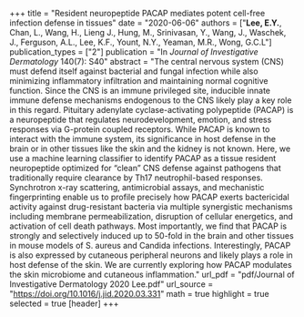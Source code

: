 +++
title = "Resident neuropeptide PACAP mediates potent cell-free infection defense in tissues"
date = "2020-06-06"
authors = ["**Lee, E.Y.**, Chan, L., Wang, H., Lieng J., Hung, M., Srinivasan, Y., Wang, J., Waschek, J., Ferguson, A.L., Lee, K.F., Yount, N.Y., Yeaman, M.R., Wong, G.C.L"]
publication_types = ["2"]
publication = "In *Journal of Investigative Dermatology* 140(7): S40"
abstract = "The central nervous system (CNS) must defend itself against bacterial and fungal infection while also minimizing inflammatory infiltration and maintaining normal cognitive function. Since the CNS is an immune privileged site, inducible innate immune defense mechanisms endogenous to the CNS likely play a key role in this regard. Pituitary adenylate cyclase-activating polypeptide (PACAP) is a neuropeptide that regulates neurodevelopment, emotion, and stress responses via G-protein coupled receptors. While PACAP is known to interact with the immune system, its significance in host defense in the brain or in other tissues like the skin and the kidney is not known. Here, we use a machine learning classifier to identify PACAP as a tissue resident neuropeptide optimized for “clean” CNS defense against pathogens that traditionally require clearance by Th17 neutrophil-based responses. Synchrotron x-ray scattering, antimicrobial assays, and mechanistic fingerprinting enable us to profile precisely how PACAP exerts bactericidal activity against drug-resistant bacteria via multiple synergistic mechanisms including membrane permeabilization, disruption of cellular energetics, and activation of cell death pathways. Most importantly, we find that PACAP is strongly and selectively induced up to 50-fold in the brain and other tissues in mouse models of S. aureus and Candida infections. Interestingly, PACAP is also expressed by cutaneous peripheral neurons and likely plays a role in host defense of the skin. We are currently exploring how PACAP modulates the skin microbiome and cutaneous inflammation."
url_pdf = "pdf/Journal of Investigative Dermatology 2020 Lee.pdf"
url_source = "https://doi.org/10.1016/j.jid.2020.03.331"
math = true
highlight = true
selected = true
[header]
+++
